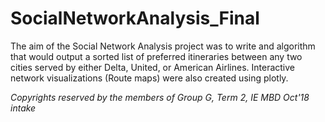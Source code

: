 # SocialNetworkAnalysis_Final

The aim of the Social Network Analysis project was to write and algorithm that would output a sorted list of preferred itineraries between any two cities served by either Delta, United, or American Airlines. Interactive network visualizations (Route maps) were also created using plotly. 

*Copyrights reserved by the members of Group G, Term 2, IE MBD Oct'18 intake*
